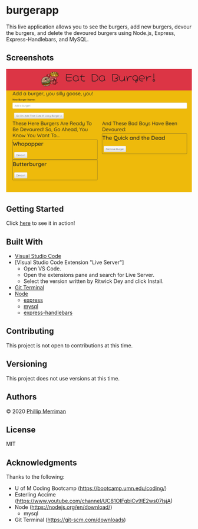 # burgerapp
This live application allows you to see the burgers, add new burgers, devour the burgers, and delete the devoured burgers using Node.js, Express, Express-Handlebars, and MySQL.

## Screenshots
![Screenshot of app](public/assets/images/screenshot-of-app.PNG)

## Getting Started
Click [here](https://cryptic-brushlands-50652.herokuapp.com/) to see it in action!


## Built With
* [Visual Studio Code](https://code.visualstudio.com/docs/setup/setup-overview)
* [Visual Studio Code Extension "Live Server"] 
    * Open VS Code.
    * Open the extensions pane and search for Live Server.
    * Select the version written by Ritwick Dey and click Install.
* [Git Terminal](https://git-scm.com/downloads)
* [Node](https://nodejs.org/en/download/)
     * [express](https://www.npmjs.com/package/express)
     * [mysql](https://www.npmjs.com/package/mysql)
     * [express-handlebars](https://www.npmjs.com/package/express-handlebars)
       

## Contributing
This project is not open to contributions at this time.

## Versioning
This project does not use versions at this time. 

## Authors
© 2020 [Phillip Merriman](https://github.com/phillipmerriman)

## License
MIT

## Acknowledgments
Thanks to the following:
* U of M Coding Bootcamp (https://bootcamp.umn.edu/coding/)
* Esterling Accime (https://www.youtube.com/channel/UC81OIFgbiCv9lE2ws07lsjA)
* Node (https://nodejs.org/en/download/)
     * mysql
* Git Terminal (https://git-scm.com/downloads)